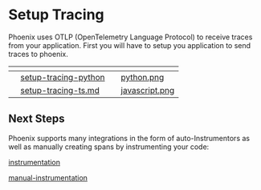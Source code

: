 # Setup Tracing

Phoenix uses OTLP (OpenTelemetry Language Protocol) to receive traces from your application. First you will have to setup you application to send traces to phoenix.



<table data-card-size="large" data-view="cards"><thead><tr><th></th><th></th><th></th><th data-hidden data-card-cover data-type="files"></th></tr></thead><tbody><tr><td></td><td><a data-mention href="setup-tracing-python/">setup-tracing-python</a></td><td></td><td><a href="../../../.gitbook/assets/python.png">python.png</a></td></tr><tr><td></td><td><a data-mention href="setup-tracing-ts.md">setup-tracing-ts.md</a></td><td></td><td><a href="../../../.gitbook/assets/javascript.png">javascript.png</a></td></tr></tbody></table>

## Next Steps

Phoenix supports many integrations in the form of auto-Instrumentors as well as manually creating spans by instrumenting your code:

[instrumentation](../instrumentation/ "mention")

[manual-instrumentation](../manual-instrumentation/ "mention")

####

